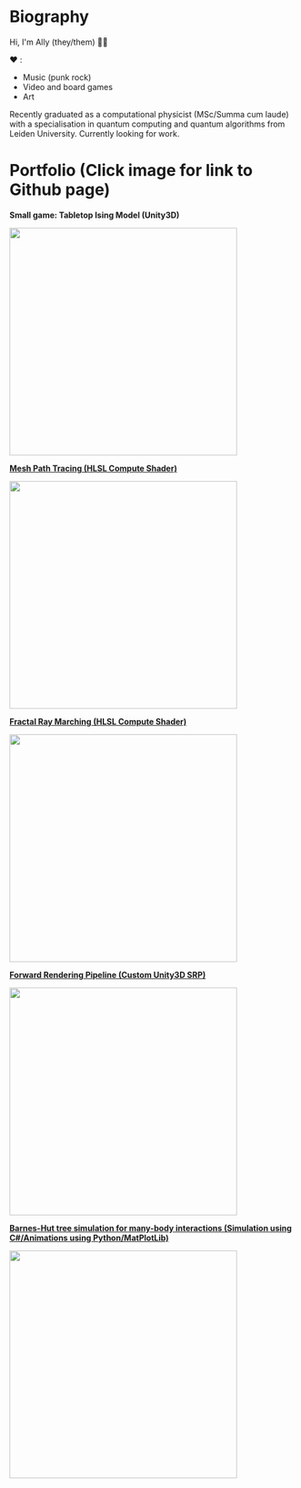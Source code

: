 # Biography

Hi, I'm Ally (they/them) :rainbow_flag:

:heart: :
- Music (punk rock)
- Video and board games
- Art
 
Recently graduated as a computational physicist  (MSc/Summa cum laude) with a specialisation 
in quantum computing and quantum algorithms from Leiden University. Currently looking for work. <!-- Currently looking for a job that combines my love for programming with the mathematical skills my
degree taught me.  Specifically in game dev/computer graphics. -->

# Portfolio (Click image for link to Github page)

**Small game: Tabletop Ising Model (Unity3D)**

<a href="https://github.com/akoreman/Tabletop-Ising-Model-Game"><img src="https://raw.github.com/akoreman/akoreman/main/images/ising.png" width="400"> 

**Mesh Path Tracing (HLSL Compute Shader)**

<a href="https://github.com/akoreman/Compute-Shader-Mesh-Path-Tracing"><img src="https://raw.github.com/akoreman/akoreman/main/images/path.png" width="400">  

**Fractal Ray Marching (HLSL Compute Shader)**

<a href="https://github.com/akoreman/Compute-Shader-Fractal-Ray-Marching"><img src="https://raw.github.com/akoreman/akoreman/main/images/fractal.png" width="400">  

**Forward Rendering Pipeline (Custom Unity3D SRP)**

<a href="https://github.com/akoreman/Render-Pipeline"><img src="https://raw.github.com/akoreman/akoreman/main/images/sampleRender.png" width="400">  

**Barnes-Hut tree simulation for many-body interactions (Simulation using C#/Animations using Python/MatPlotLib)**  

<a href="https://github.com/akoreman/Planetary-Dynamics-Barnes-Hut"><img src="https://raw.github.com/akoreman/akoreman/main/images/sampleRender.png" width="400">  
 
